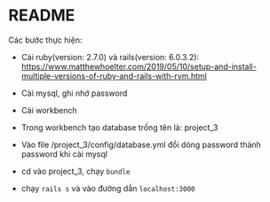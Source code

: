 # README
Các bước thực hiện:
* Cài ruby(version: 2.7.0) và rails(version: 6.0.3.2): https://www.matthewhoelter.com/2019/05/10/setup-and-install-multiple-versions-of-ruby-and-rails-with-rvm.html

* Cài mysql, ghi nhớ password

* Cài workbench

* Trong workbench tạo database trống tên là: project_3

* Vào file /project_3/config/database.yml đổi dòng password thành password khi cài mysql

* cd vào project_3, chạy `bundle`
* chạy `rails s` và vào đường dẫn `localhost:3000`
